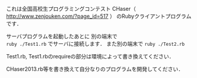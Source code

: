これは全国高校生プログラミングコンテスト CHaser（ http://www.zenjouken.com/?page_id=517 ） のRubyクライアントプログラムです．

サーバプログラムを起動したあとに
別の端末で  
`ruby ./Test1.rb`
でサーバに接続します．
また別の端末で
`ruby ./Test2.rb`

Test1.rb, Test1.rbのrequireの部分は環境によって書き換えてください．

CHaser2013.rb等を書き換えて自分なりのプログラムを開発してください．  